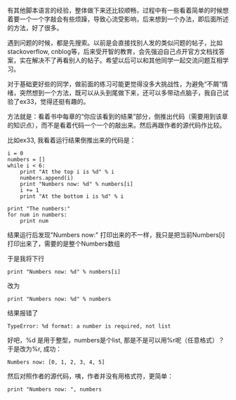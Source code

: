 有其他脚本语言的经验，整体做下来还比较顺畅，过程中有一些看着简单的时候想着要一个一个字敲会有些烦躁，导致心流受影响，后来想到一个办法，即后面所述的方法，好了很多。

遇到问题的时候，都是先搜索。以前是会直接找别人发的类似问题的帖子，比如stackoverflow, cnblog等，后来受开智的教育，会先强迫自己点开官方文档找答案，实在解决不了再看别人的帖子。希望以后可以和其他同学一起交流问题互相学习。

对于基础更好些的同学，做前面的练习可能更觉得没多大挑战性，为避免“不屑”情绪，突然想到一个方法，既可以从头到尾做下来，还可以多带动点脑子，我自己试验了ex33，觉得还挺有趣的。

方法就是：看着书中每章的“你应该看到的结果”部分，倒推出代码（需要用到该章的知识点），而不是看着代码一个一个的敲出来。然后再跟作者的源代码作比较。

比如ex33, 我看着运行结果倒推出来的代码是：

```
i = 0
numbers = []
while i < 6:    
    print "At the top i is %d" % i
    numbers.append(i)
    print "Numbers now: %d" % numbers[i]
    i += 1
    print "At the bottom i is %d" % i

print "The numbers:"
for num in numbers:
    print num
```

结果运行后发现"Numbers now:" 打印出来的不一样，我只是把当前Numbers[i]打印出来了，需要的是整个Numbers数组

于是我将下行

```
print "Numbers now: %d" % numbers[i]
```

改为

```
print "Numbers now: %d" % numbers
```

结果报错了

```
TypeError: %d format: a number is required, not list
```

好吧，%d 是用于整型，numbers是个list, 那是不是可以用%r呢（任意格式）？于是改为%r, 成功：

```
Numbers now: [0, 1, 2, 3, 4, 5]
```

然后对照作者的源代码，咦，作者并没有用格式符，更简单：

```
print "Numbers now: ", numbers
```

